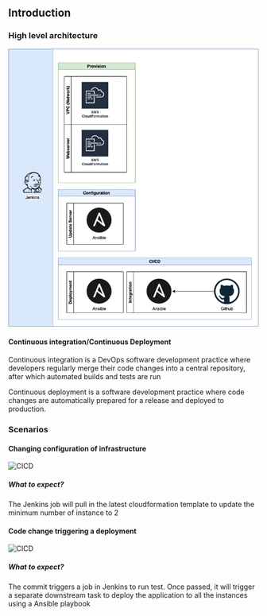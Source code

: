 ## Introduction

### High level architecture

![CICD](https://github.com/sebastianlzy/draw-io/raw/master/awesomebuilderIII-CICD.png)

#### Continuous integration/Continuous Deployment

Continuous integration is a DevOps software development practice where developers regularly merge their code changes into a central repository, after which automated builds and tests are run

Continuous deployment is a software development practice where code changes are automatically prepared for a release and deployed to production.

### Scenarios

#### Changing configuration of infrastructure

![CICD](./readme/updateConfiguration.gif)

##### What to expect?
The Jenkins job will pull in the latest cloudformation template to update the minimum number of instance to 2  


#### Code change triggering a deployment

![CICD](./readme/CICD.gif)

##### What to expect?
The commit triggers a job in Jenkins to run test. Once passed, it will trigger a separate downstream task to deploy the application to all the instances using a Ansible playbook
